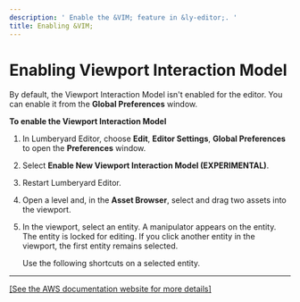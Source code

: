 ```yaml
---
description: ' Enable the &VIM; feature in &ly-editor;. '
title: Enabling &VIM;
---
```

# Enabling Viewport Interaction Model<a name="enabling-viewport-interaction-model"></a>

By default, the Viewport Interaction Model isn't enabled for the editor\. You can enable it from the **Global Preferences** window\.

**To enable the Viewport Interaction Model**

1. In Lumberyard Editor, choose **Edit**, **Editor Settings**, **Global Preferences** to open the **Preferences** window\.

1. Select **Enable New Viewport Interaction Model \(EXPERIMENTAL\)**\.

1. Restart Lumberyard Editor\.

1. Open a level and, in the **Asset Browser**, select and drag two assets into the viewport\.

1. In the viewport, select an entity\. A manipulator appears on the entity\. The entity is locked for editing\. If you click another entity in the viewport, the first entity remains selected\.

   Use the following shortcuts on a selected entity\.<a name="group-selection-shortcuts"></a>  
****    
[\[See the AWS documentation website for more details\]](http://docs.aws.amazon.com/lumberyard/latest/userguide/enabling-viewport-interaction-model.html)